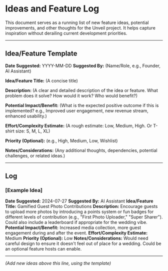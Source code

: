 # Ideas and Feature Log

This document serves as a running list of new feature ideas, potential improvements, and other thoughts for the Unveil project. It helps capture inspiration without derailing current development priorities.

---

## Idea/Feature Template

**Date Suggested:** YYYY-MM-DD
**Suggested By:** (Name/Role, e.g., Founder, AI Assistant)

**Idea/Feature Title:** (A concise title)

**Description:**
(A clear and detailed description of the idea or feature. What problem does it solve? How would it work? Who would benefit?)

**Potential Impact/Benefit:**
(What is the expected positive outcome if this is implemented? e.g., Improved user engagement, new revenue stream, enhanced usability.)

**Effort/Complexity Estimate:**
(A rough estimate: Low, Medium, High. Or T-shirt size: S, M, L, XL)

**Priority (Optional):**
(e.g., High, Medium, Low, Wishlist)

**Notes/Considerations:**
(Any additional thoughts, dependencies, potential challenges, or related ideas.)

---

## Log

### [Example Idea]
**Date Suggested:** 2024-07-27
**Suggested By:** AI Assistant
**Idea/Feature Title:** Gamified Guest Photo Contributions
**Description:** Encourage guests to upload more photos by introducing a points system or fun badges for different levels of contribution (e.g., "First Photo Uploader," "Super Sharer"). Could also include a leaderboard if appropriate for the wedding vibe.
**Potential Impact/Benefit:** Increased media collection, more guest engagement during and after the event.
**Effort/Complexity Estimate:** Medium
**Priority (Optional):** Low
**Notes/Considerations:** Would need careful design to ensure it doesn't feel out of place for a wedding. Could be an optional feature hosts can enable.

---

*(Add new ideas above this line, using the template)* 